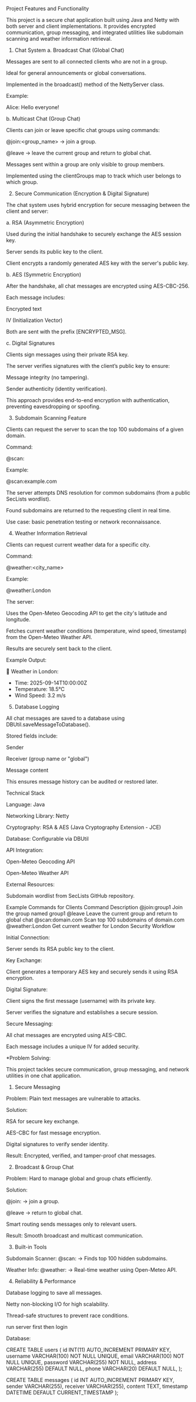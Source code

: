 Project Features and Functionality

This project is a secure chat application built using Java and Netty with both server and client implementations. It provides encrypted communication, group messaging, and integrated utilities like subdomain scanning and weather information retrieval.

1. Chat System
a. Broadcast Chat (Global Chat)

Messages are sent to all connected clients who are not in a group.

Ideal for general announcements or global conversations.

Implemented in the broadcast() method of the NettyServer class.

Example:

Alice: Hello everyone!

b. Multicast Chat (Group Chat)

Clients can join or leave specific chat groups using commands:

@join:<group_name> → join a group.

@leave → leave the current group and return to global chat.

Messages sent within a group are only visible to group members.

Implemented using the clientGroups map to track which user belongs to which group.

2. Secure Communication (Encryption & Digital Signature)

The chat system uses hybrid encryption for secure messaging between the client and server:

a. RSA (Asymmetric Encryption)

Used during the initial handshake to securely exchange the AES session key.

Server sends its public key to the client.

Client encrypts a randomly generated AES key with the server's public key.

b. AES (Symmetric Encryption)

After the handshake, all chat messages are encrypted using AES-CBC-256.

Each message includes:

Encrypted text

IV (Initialization Vector)

Both are sent with the prefix [ENCRYPTED_MSG].

c. Digital Signatures

Clients sign messages using their private RSA key.

The server verifies signatures with the client’s public key to ensure:

Message integrity (no tampering).

Sender authenticity (identity verification).

This approach provides end-to-end encryption with authentication, preventing eavesdropping or spoofing.

3. Subdomain Scanning Feature

Clients can request the server to scan the top 100 subdomains of a given domain.

Command:

@scan:<domain>


Example:

@scan:example.com


The server attempts DNS resolution for common subdomains (from a public SecLists wordlist).

Found subdomains are returned to the requesting client in real time.

Use case: basic penetration testing or network reconnaissance.

4. Weather Information Retrieval

Clients can request current weather data for a specific city.

Command:

@weather:<city_name>


Example:

@weather:London


The server:

Uses the Open-Meteo Geocoding API to get the city's latitude and longitude.

Fetches current weather conditions (temperature, wind speed, timestamp) from the Open-Meteo Weather API.

Results are securely sent back to the client.

Example Output:

📍 Weather in London:
- Time: 2025-09-14T10:00:00Z
- Temperature: 18.5°C
- Wind Speed: 3.2 m/s

5. Database Logging

All chat messages are saved to a database using DBUtil.saveMessageToDatabase().

Stored fields include:

Sender

Receiver (group name or "global")

Message content

This ensures message history can be audited or restored later.

Technical Stack

Language: Java

Networking Library: Netty

Cryptography: RSA & AES (Java Cryptography Extension - JCE)

Database: Configurable via DBUtil

API Integration:

Open-Meteo Geocoding API

Open-Meteo Weather API

External Resources:

Subdomain wordlist from SecLists GitHub repository.

Example Commands for Clients
Command	Description
@join:group1	Join the group named group1
@leave	Leave the current group and return to global chat
@scan:domain.com	Scan top 100 subdomains of domain.com
@weather:London	Get current weather for London
Security Workflow

Initial Connection:

Server sends its RSA public key to the client.

Key Exchange:

Client generates a temporary AES key and securely sends it using RSA encryption.

Digital Signature:

Client signs the first message (username) with its private key.

Server verifies the signature and establishes a secure session.

Secure Messaging:

All chat messages are encrypted using AES-CBC.

Each message includes a unique IV for added security.


*Problem Solving:

This project tackles secure communication, group messaging, and network utilities in one chat application.

1. Secure Messaging

Problem: Plain text messages are vulnerable to attacks.

Solution:

RSA for secure key exchange.

AES-CBC for fast message encryption.

Digital signatures to verify sender identity.

Result: Encrypted, verified, and tamper-proof chat messages.

2. Broadcast & Group Chat

Problem: Hard to manage global and group chats efficiently.

Solution:

@join:<group> → join a group.

@leave → return to global chat.

Smart routing sends messages only to relevant users.

Result: Smooth broadcast and multicast communication.

3. Built-in Tools

Subdomain Scanner: @scan:<domain> → Finds top 100 hidden subdomains.

Weather Info: @weather:<city> → Real-time weather using Open-Meteo API.

4. Reliability & Performance

Database logging to save all messages.

Netty non-blocking I/O for high scalability.

Thread-safe structures to prevent race conditions.




run server first then login

Database:

CREATE TABLE users (
    id INT(11) AUTO_INCREMENT PRIMARY KEY,
    username VARCHAR(100) NOT NULL UNIQUE,
    email VARCHAR(100) NOT NULL UNIQUE,
    password VARCHAR(255) NOT NULL,
    address VARCHAR(255) DEFAULT NULL,
    phone VARCHAR(20) DEFAULT NULL,
);

CREATE TABLE messages (
    id INT AUTO_INCREMENT PRIMARY KEY,
    sender VARCHAR(255),
    receiver VARCHAR(255),
    content TEXT,
    timestamp DATETIME DEFAULT CURRENT_TIMESTAMP
);
